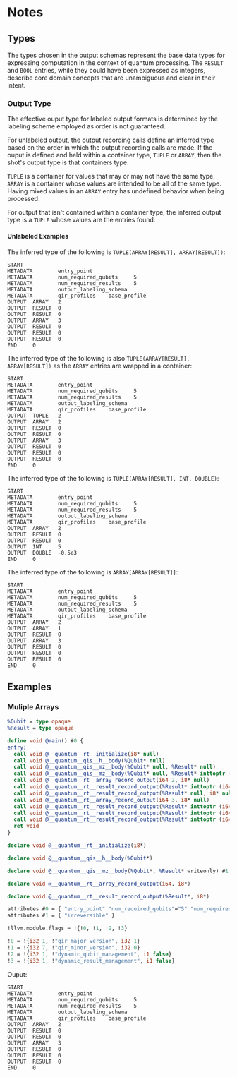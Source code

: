 # Notes

## Types

The types chosen in the output schemas represent the base data types for expressing computation in the context of quantum processing. The `RESULT` and `BOOL` entries, while they could have been expressed as integers, describe core domain concepts that are unambiguous and clear in their intent.

### Output Type

The effective ouput type for labeled output formats is determined by the labeling scheme employed as order is not guaranteed.

For unlabeled output, the output recording calls define an inferred type based on the order in which the output recording calls are made. If the ouput is defined and held within a container type, `TUPLE` or `ARRAY`, then the shot's output type is that containers type.

`TUPLE` is a container for values that may or may not have the same type. `ARRAY` is a container whose values are intended to be all of the same type. Having mixed values in an `ARRAY` entry has undefined behavior when being processed.

For output that isn't contained within a container type, the inferred output type is a `TUPLE` whose values are the entries found.

#### Unlabeled Examples

The inferred type of the following is `TUPLE(ARRAY[RESULT], ARRAY[RESULT])`:

```console
START
METADATA        entry_point
METADATA        num_required_qubits     5
METADATA        num_required_results    5
METADATA        output_labeling_schema
METADATA        qir_profiles    base_profile
OUTPUT  ARRAY   2
OUTPUT  RESULT  0
OUTPUT  RESULT  0
OUTPUT  ARRAY   3
OUTPUT  RESULT  0
OUTPUT  RESULT  0
OUTPUT  RESULT  0
END     0
```

The inferred type of the following is also `TUPLE(ARRAY[RESULT], ARRAY[RESULT])` as the `ARRAY` entries are wrapped in a container:

```console
START
METADATA        entry_point
METADATA        num_required_qubits     5
METADATA        num_required_results    5
METADATA        output_labeling_schema
METADATA        qir_profiles    base_profile
OUTPUT  TUPLE   2
OUTPUT  ARRAY   2
OUTPUT  RESULT  0
OUTPUT  RESULT  0
OUTPUT  ARRAY   3
OUTPUT  RESULT  0
OUTPUT  RESULT  0
OUTPUT  RESULT  0
END     0
```

The inferred type of the following is `TUPLE(ARRAY[RESULT], INT, DOUBLE)`:

```console
START
METADATA        entry_point
METADATA        num_required_qubits     5
METADATA        num_required_results    5
METADATA        output_labeling_schema
METADATA        qir_profiles    base_profile
OUTPUT  ARRAY   2
OUTPUT  RESULT  0
OUTPUT  RESULT  0
OUTPUT  INT     5
OUTPUT  DOUBLE  -0.5e3
END     0
```

The inferred type of the following is `ARRAY[ARRAY[RESULT]]`:

```console
START
METADATA        entry_point
METADATA        num_required_qubits     5
METADATA        num_required_results    5
METADATA        output_labeling_schema
METADATA        qir_profiles    base_profile
OUTPUT  ARRAY   2
OUTPUT  ARRAY   1
OUTPUT  RESULT  0
OUTPUT  ARRAY   3
OUTPUT  RESULT  0
OUTPUT  RESULT  0
OUTPUT  RESULT  0
END     0
```

## Examples

### Muliple Arrays

```llvm
%Qubit = type opaque
%Result = type opaque

define void @main() #0 {
entry:
  call void @__quantum__rt__initialize(i8* null)
  call void @__quantum__qis__h__body(%Qubit* null)
  call void @__quantum__qis__mz__body(%Qubit* null, %Result* null)
  call void @__quantum__qis__mz__body(%Qubit* null, %Result* inttoptr (i64 2 to %Result*))
  call void @__quantum__rt__array_record_output(i64 2, i8* null)
  call void @__quantum__rt__result_record_output(%Result* inttoptr (i64 1 to %Result*), i8* null)
  call void @__quantum__rt__result_record_output(%Result* null, i8* null)
  call void @__quantum__rt__array_record_output(i64 3, i8* null)
  call void @__quantum__rt__result_record_output(%Result* inttoptr (i64 4 to %Result*), i8* null)
  call void @__quantum__rt__result_record_output(%Result* inttoptr (i64 3 to %Result*), i8* null)
  call void @__quantum__rt__result_record_output(%Result* inttoptr (i64 2 to %Result*), i8* null)
  ret void
}

declare void @__quantum__rt__initialize(i8*)

declare void @__quantum__qis__h__body(%Qubit*)

declare void @__quantum__qis__mz__body(%Qubit*, %Result* writeonly) #1

declare void @__quantum__rt__array_record_output(i64, i8*)

declare void @__quantum__rt__result_record_output(%Result*, i8*)

attributes #0 = { "entry_point" "num_required_qubits"="5" "num_required_results"="5" "output_labeling_schema" "qir_profiles"="base_profile" }
attributes #1 = { "irreversible" }

!llvm.module.flags = !{!0, !1, !2, !3}

!0 = !{i32 1, !"qir_major_version", i32 1}
!1 = !{i32 7, !"qir_minor_version", i32 0}
!2 = !{i32 1, !"dynamic_qubit_management", i1 false}
!3 = !{i32 1, !"dynamic_result_management", i1 false}
```

Ouput:

```console
START
METADATA        entry_point
METADATA        num_required_qubits     5
METADATA        num_required_results    5
METADATA        output_labeling_schema
METADATA        qir_profiles    base_profile
OUTPUT  ARRAY   2
OUTPUT  RESULT  0
OUTPUT  RESULT  0
OUTPUT  ARRAY   3
OUTPUT  RESULT  0
OUTPUT  RESULT  0
OUTPUT  RESULT  0
END     0
```
